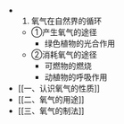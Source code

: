-
  1. 氧气在自然界的循环
	- ①产生氧气的途径
		- 绿色植物的光合作用
	- ②消耗氧气的途径
		- 可燃物的燃烧
		- 动植物的呼吸作用
- [[一、认识氧气的性质]]
- [[二、氧气的用途]]
- [[三、氧气的制法]]